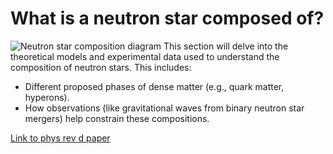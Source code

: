 # What is a neutron star composed of?

![Neutron star composition diagram](../img/NuclearAstro/neutron_star_composition.jpg) This section will delve into the theoretical models and experimental data used to understand the composition of neutron stars. This includes:

- Different proposed phases of dense matter (e.g., quark matter, hyperons).
- How observations (like gravitational waves from binary neutron star mergers) help constrain these compositions.

[Link to phys rev d paper](https://journals.aps.org/prd/abstract/10.1103/PhysRevD.100.103022)
